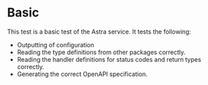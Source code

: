 # Basic
This test is a basic test of the Astra service. It tests the following:

- Outputting of configuration
- Reading the type definitions from other packages correctly.
- Reading the handler definitions for status codes and return types correctly.
- Generating the correct OpenAPI specification.
